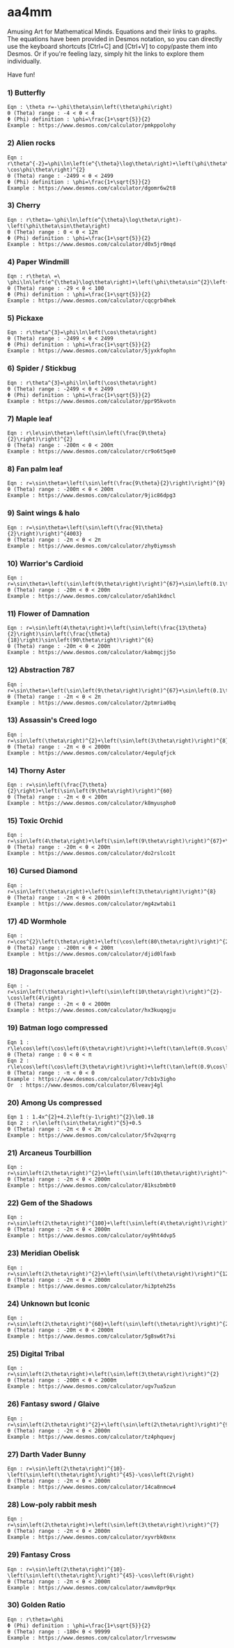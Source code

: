 # aa4mm
Amusing Art for Mathematical Minds. Equations and their links to graphs.
The equations have been provided in Desmos notation, so you can directly use the keyboard shortcuts \[Ctrl+C\] and \[Ctrl+V\] to copy/paste them into Desmos. Or if you're feeling lazy, simply hit the links to explore them individually.

Have fun!


### 1) Butterfly
	Eqn : \theta r=-\phi\theta\sin\left(\theta\phi\right)
	θ (Theta) range : -4 < θ < 4
	Φ (Phi) definition : \phi=\frac{1+\sqrt{5}}{2}
	Example : https://www.desmos.com/calculator/pmkppolohy

### 2) Alien rocks
	Eqn : r\theta^{-2}=\phi\ln\left(e^{\theta}\log\theta\right)+\left(\phi\theta\sin\theta-\cos\phi\theta\right)^{2}
	θ (Theta) range : -2499 < θ < 2499
	Φ (Phi) definition : \phi=\frac{1+\sqrt{5}}{2}
	Example : https://www.desmos.com/calculator/dgomr6w2t8

### 3) Cherry
	Eqn : r\theta=-\phi\ln\left(e^{\theta}\log\theta\right)-\left(\phi\theta\sin\theta\right)
	θ (Theta) range : 0 < θ < 12π
	Φ (Phi) definition : \phi=\frac{1+\sqrt{5}}{2}
	Example : https://www.desmos.com/calculator/d0x5jr0mqd

### 4) Paper Windmill
	Eqn : r\theta\ =\ \phi\ln\left(e^{\theta}\log\theta\right)+\left(\phi\theta\sin^{2}\left(\phi\theta\right)\cos^{2}\left(\phi\theta\right)\right)^{2}
	θ (Theta) range : -29 < θ < 100
	Φ (Phi) definition : \phi=\frac{1+\sqrt{5}}{2}
	Example : https://www.desmos.com/calculator/cqcgrb4hek

### 5) Pickaxe
	Eqn : r\theta^{3}=\phi\ln\left(\cos\theta\right)
	θ (Theta) range : -2499 < θ < 2499
	Φ (Phi) definition : \phi=\frac{1+\sqrt{5}}{2}
	Example : https://www.desmos.com/calculator/5jyxkfophn

### 6) Spider / Stickbug
	Eqn : r\theta^{3}=\phi\ln\left(\cos\theta\right)
	θ (Theta) range : -2499 < θ < 2499
	Φ (Phi) definition : \phi=\frac{1+\sqrt{5}}{2}
	Example : https://www.desmos.com/calculator/ppr95kvotn

### 7) Maple leaf
	Eqn : r\le\sin\theta+\left(\sin\left(\frac{9\theta}{2}\right)\right)^{2}
	θ (Theta) range : -200π < θ < 200π
	Example : https://www.desmos.com/calculator/cr9o6t5qe0

### 8) Fan palm leaf
	Eqn : r=\sin\theta+\left(\sin\left(\frac{9\theta}{2}\right)\right)^{9}
	θ (Theta) range : -200π < θ < 200π
	Example : https://www.desmos.com/calculator/9jic86dpg3

### 9) Saint wings & halo
	Eqn : r=\sin\theta+\left(\sin\left(\frac{91\theta}{2}\right)\right)^{4003}
	θ (Theta) range : -2π < θ < 2π
	Example : https://www.desmos.com/calculator/zhy0iymssh

### 10) Warrior's Cardioid
	Eqn : r=\sin\theta+\left(\sin\left(9\theta\right)\right)^{67}+\sin\left(0.1\theta\right)
	θ (Theta) range : -20π < θ < 200π
	Example : https://www.desmos.com/calculator/o5ah1kdncl

### 11) Flower of Damnation
	Eqn : r=\sin\left(4\theta\right)+\left(\sin\left(\frac{13\theta}{2}\right)\sin\left(\frac{\theta}{18}\right)\sin\left(90\theta\right)\right)^{6}
	θ (Theta) range : -20π < θ < 200π
	Example : https://www.desmos.com/calculator/kabmqcjj5o

### 12) Abstraction 787
	Eqn : r=\sin\theta+\left(\sin\left(9\theta\right)\right)^{67}+\sin\left(0.1\theta\right)
	θ (Theta) range : -2π < θ < 2π
	Example : https://www.desmos.com/calculator/2ptmria0bq

### 13) Assassin's Creed logo
	Eqn : r=\sin\left(\theta\right)^{2}+\left(\sin\left(3\theta\right)\right)^{8}
	θ (Theta) range : -2π < θ < 2000π
	Example : https://www.desmos.com/calculator/4egulqfjck

### 14) Thorny Aster
	Eqn : r=\sin\left(\frac{7\theta}{2}\right)+\left(\sin\left(9\theta\right)\right)^{60}
	θ (Theta) range : -2π < θ < 200π
	Example : https://www.desmos.com/calculator/k8myuspho0

### 15) Toxic Orchid
	Eqn : r=\sin\left(4\theta\right)+\left(\sin\left(9\theta\right)\right)^{67}+\sin\left(0.1\theta\right)
	θ (Theta) range : -20π < θ < 200π
	Example : https://www.desmos.com/calculator/do2rslco1t

### 16) Cursed Diamond
	Eqn : r=\sin\left(\theta\right)+\left(\sin\left(3\theta\right)\right)^{8}
	θ (Theta) range : -2π < θ < 2000π
	Example : https://www.desmos.com/calculator/mg4zwtabi1

### 17) 4D Wormhole
	Eqn : r=\cos^{2}\left(\theta\right)+\left(\cos\left(80\theta\right)\right)^{2400}
	θ (Theta) range : -200π < θ < 200π
	Example : https://www.desmos.com/calculator/djid0lfaxb

### 18) Dragonscale bracelet
	Eqn : -r=\sin\left(\theta\right)+\left(\sin\left(10\theta\right)\right)^{2}-\cos\left(4\right)
	θ (Theta) range : -2π < θ < 2000π
	Example : https://www.desmos.com/calculator/hx3kuqogju

### 19) Batman logo compressed
	Eqn 1 : r\le\cos\left(\cos\left(6\theta\right)\right)+\left(\tan\left(0.9\cos\left(\theta\right)\right)\right)^{4}
	θ (Theta) range : 0 < θ < π
	Eqn 2 : r\le\cos\left(\cos\left(3\theta\right)\right)+\left(\tan\left(0.9\cos\left(\theta\right)\right)\right)^{4}
	θ (Theta) range : -π < θ < 0
	Example : https://www.desmos.com/calculator/7cb1v3igho
	Or	: https://www.desmos.com/calculator/6lveavj4gl

### 20) Among Us compressed
	Eqn 1 : 1.4x^{2}+4.2\left(y-1\right)^{2}\le0.18
	Eqn 2 : r\le\left(\sin\theta\right)^{5}+0.5
	θ (Theta) range : -2π < θ < 2π
	Example : https://www.desmos.com/calculator/5fv2qxqrrg

### 21) Arcaneus Tourbillion
	Eqn : r=\sin\left(2\theta\right)^{2}+\left(\sin\left(10\theta\right)\right)^{3}
	θ (Theta) range : -2π < θ < 2000π
	Example : https://www.desmos.com/calculator/81kszbmbt0

### 22) Gem of the Shadows
	Eqn : r=\sin\left(2\theta\right)^{100}+\left(\sin\left(4\theta\right)\right)^{2}+\cos\left(2\right)^{2}
	θ (Theta) range : -2π < θ < 2000π
	Example : https://www.desmos.com/calculator/oy9ht4dvp5

### 23) Meridian Obelisk
	Eqn : r=\sin\left(2\theta\right)^{2}+\left(\sin\left(\theta\right)\right)^{12229}
	θ (Theta) range : -2π < θ < 2000π
	Example : https://www.desmos.com/calculator/hi3pteh25s

### 24) Unknown but Iconic
	Eqn : r=\sin\left(2\theta\right)^{60}+\left(\sin\left(\theta\right)\right)^{20\pi}
	θ (Theta) range : -20π < θ < 2000π
	Example : https://www.desmos.com/calculator/5g8sw6t7si

### 25) Digital Tribal
	Eqn : r=\sin\left(2\theta\right)+\left(\sin\left(3\theta\right)\right)^{2}
	θ (Theta) range : -200π < θ < 2000π
	Example : https://www.desmos.com/calculator/ugv7ua5zun

### 26) Fantasy sword / Glaive
	Eqn : r=\sin\left(2\theta\right)^{2}+\left(\sin\left(2\theta\right)\right)^{9}
	θ (Theta) range : -2π < θ < 2000π
	Example : https://www.desmos.com/calculator/tz4phquevj

### 27) Darth Vader Bunny
	Eqn : r=\sin\left(2\theta\right)^{10}-\left(\sin\left(\theta\right)\right)^{45}-\cos\left(2\right)
	θ (Theta) range : -2π < θ < 2000π
	Example : https://www.desmos.com/calculator/14ca8nmcw4

### 28) Low-poly rabbit mesh
	Eqn : r=\sin\left(2\theta\right)+\left(\sin\left(3\theta\right)\right)^{7}
	θ (Theta) range : -2π < θ < 2000π
	Example : https://www.desmos.com/calculator/xyvrbk0xnx

### 29) Fantasy Cross
	Eqn : r=\sin\left(2\theta\right)^{10}-\left(\sin\left(\theta\right)\right)^{45}-\cos\left(6\right)
	θ (Theta) range : -2π < θ < 2000π
	Example : https://www.desmos.com/calculator/awmv8pr9qx

### 30) Golden Ratio
	Eqn : r\theta=\phi
	Φ (Phi) definition : \phi=\frac{1+\sqrt{5}}{2}
	θ (Theta) range : -180< θ < 99999
	Example : https://www.desmos.com/calculator/lrrveswsmw
